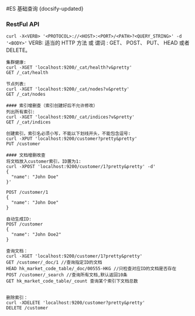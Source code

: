 #ES 基础查询
{docsify-updated}

### RestFul API
`curl -X<VERB> '<PROTOCOL>://<HOST>:<PORT>/<PATH>?<QUERY_STRING>' -d '<BODY>'`
VERB: 适当的 HTTP 方法 或 谓词 : GET、 POST、 PUT、 HEAD 或者 DELETE。

```
集群健康:
curl -XGET 'localhost:9200/_cat/health?v&pretty'
GET /_cat/health

节点列表:
curl -XGET 'localhost:9200/_cat/nodes?v&pretty'
GET /_cat/nodes

#### 索引增删查（索引创建好后不允许修改）
列出所有索引:
curl -XGET 'localhost:9200/_cat/indices?v&pretty'
GET /_cat/indices

创建索引，索引名必须小写，不能以下划线开头，不能包含逗号:
curl -XPUT 'localhost:9200/customer?pretty&pretty'
PUT /customer

#### 文档增删改查
将文档放入customer索引，ID置为1:
curl -XPOST 'localhost:9200/customer/1?pretty&pretty' -d'
{
  "name": "John Doe"
}'

POST /customer/1
{
  "name": "John Doe"
}

自动生成ID:
POST /customer
{
  "name": "John Doe2"
}

查询文档：
curl -XGET 'localhost:9200/customer/1?pretty&pretty'
GET /customer/_doc/1 //查询指定ID的文档
HEAD hk_market_code_table/_doc/00555-HKG //只检查对应ID的文档是否存在
POST /customer/_search //查询所有文档,默认返回10条
GET hk_market_code_table/_count 查询某个索引下文档总数


删除索引：
curl -XDELETE 'localhost:9200/customer?pretty&pretty'
DELETE /customer
```